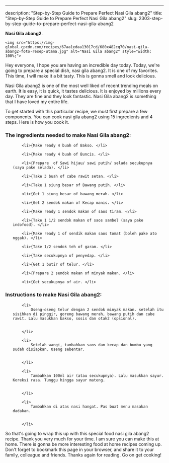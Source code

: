 ---
description: "Step-by-Step Guide to Prepare Perfect Nasi Gila abang2"
title: "Step-by-Step Guide to Prepare Perfect Nasi Gila abang2"
slug: 2303-step-by-step-guide-to-prepare-perfect-nasi-gila-abang2

<p>
	<strong>Nasi Gila abang2</strong>. 
	
</p>
<p>
	
	<img src="https://img-global.cpcdn.com/recipes/67aa1edaa13017cd/680x482cq70/nasi-gila-abang2-foto-resep-utama.jpg" alt="Nasi Gila abang2" style="width: 100%;">
	
	
</p>
<p>
	Hey everyone, I hope you are having an incredible day today. Today, we're going to prepare a special dish, nasi gila abang2. It is one of my favorites. This time, I will make it a bit tasty. This is gonna smell and look delicious.
</p>
	
<p>
	Nasi Gila abang2 is one of the most well liked of recent trending meals on earth. It is easy, it is quick, it tastes delicious. It is enjoyed by millions every day. They are fine and they look fantastic. Nasi Gila abang2 is something that I have loved my entire life.
</p>
<p>
	
</p>

<p>
To get started with this particular recipe, we must first prepare a few components. You can cook nasi gila abang2 using 15 ingredients and 4 steps. Here is how you cook it.
</p>

<h3>The ingredients needed to make Nasi Gila abang2:</h3>

<ol>
	
		<li>{Make ready 4 buah of Bakso. </li>
	
		<li>{Make ready 4 buah of Buncis. </li>
	
		<li>{Prepare  of Sawi hijau/ sawi putih/ selada secukupnya (saya pake selada). </li>
	
		<li>{Take 3 buah of cabe rawit setan. </li>
	
		<li>{Take 1 siung besar of Bawang putih. </li>
	
		<li>{Get 1 siung besar of bawang merah. </li>
	
		<li>{Get 2 sendok makan of Kecap manis. </li>
	
		<li>{Make ready 1 sendok makan of saos tiram. </li>
	
		<li>{Take 1 1/2 sendok makan of saos sambel (saya pake indofood). </li>
	
		<li>{Make ready 1 of sendik makan saos tomat (boleh pake ato nggak). </li>
	
		<li>{Take 1/2 sendok teh of garam. </li>
	
		<li>{Take secukupnya of penyedap. </li>
	
		<li>{Get 1 butir of telur. </li>
	
		<li>{Prepare 2 sendok makan of minyak makan. </li>
	
		<li>{Get secukupnya of air. </li>
	
</ol>
<p>
	
</p>

<h3>Instructions to make Nasi Gila abang2:</h3>

<ol>
	
		<li>
			Oseng-oseng telur dengan 2 sendok minyak makan. setelah itu sisihkan di pinggir, goreng bawang merah, bawang putih dan cabe rawit. Lalu masukkan bakso, sosis dan otak2 (opsional).
			
			
		</li>
	
		<li>
			Setelah wangi, tambahkan saos dan kecap dan bumbu yang sudah disiapkan. Oseng sebentar.
			
			
		</li>
	
		<li>
			Tambahkan 100ml air (atau secukupnya). Lalu masukkan sayur. Koreksi rasa. Tunggu hingga sayur mateng.
			
			
		</li>
	
		<li>
			Tambahkan di atas nasi hangat. Pas buat menu masakan dadakan.
			
			
		</li>
	
</ol>

<p>
	
</p>

<p>
	So that's going to wrap this up with this special food nasi gila abang2 recipe. Thank you very much for your time. I am sure you can make this at home. There is gonna be more interesting food at home recipes coming up. Don't forget to bookmark this page in your browser, and share it to your family, colleague and friends. Thanks again for reading. Go on get cooking!
</p>
